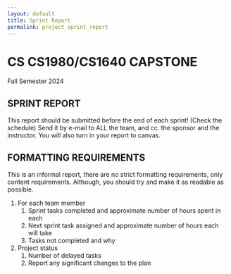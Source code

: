 ```yaml
---
layout: default
title: Sprint Report
permalink: project_sprint_report
---
```


# CS CS1980/CS1640 CAPSTONE
Fall Semester 2024

## SPRINT REPORT

This report should be submitted before the end of each sprint! (Check the schedule)
Send it by e-mail to ALL the team, and cc. the sponsor and the instructor. You will also turn in your report to canvas.

## FORMATTING REQUIREMENTS

This is an informal report, there are no strict formatting requirements, only content requirements. Although, you should try and make it as readable as possible.

1. For each team member
    1. Sprint tasks completed and approximate number of hours spent in each
    1. Next sprint task assigned and approximate number of hours each will take
    1. Tasks not completed and why
1. Project status
    1. Number of delayed tasks
    1. Report any significant changes to the plan

